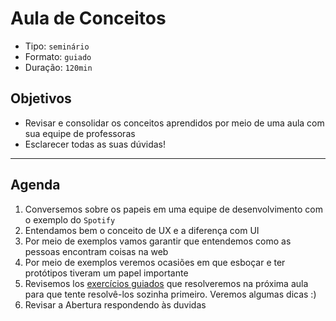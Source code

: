 # Aula de Conceitos

* Tipo: `seminário`
* Formato: `guiado`
* Duração: `120min`

## Objetivos

* Revisar e consolidar os conceitos aprendidos por meio de uma aula com sua equipe de professoras
* Esclarecer todas as suas dúvidas!

***

## Agenda

1. Conversemos sobre os papeis em uma equipe de desenvolvimento com o exemplo do `Spotify`
2. Entendamos bem o conceito de UX e a diferença com UI
3. Por meio de exemplos vamos garantir que entendemos como as pessoas encontram coisas na web
4. Por meio de exemplos veremos ocasiões em que esboçar e ter protótipos tiveram um papel importante
5. Revisemos los [exercícios guiados](https://github.com/cemsbr/curricula-js/blob/pt/03-interactive-site/02-ux-design/07-seminar/07-ejercicios-guiados.md) que resolveremos na próxima aula para que tente resolvê-los sozinha primeiro. Veremos algumas dicas :\)
6. Revisar a Abertura respondendo às duvidas

